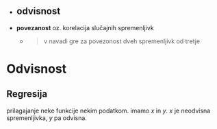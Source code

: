 

- **odvisnost**
	- 
- **povezanost** oz. korelacija slučajnih spremenljivk
	- > v navadi gre za povezonost dveh spremenljivk od tretje

# Odvisnost
## Regresija
prilagajanje neke funkcije nekim podatkom.
imamo $x$ in $y$. $x$ je neodvisna spremenljivka, $y$ pa odvisna.
```
```







